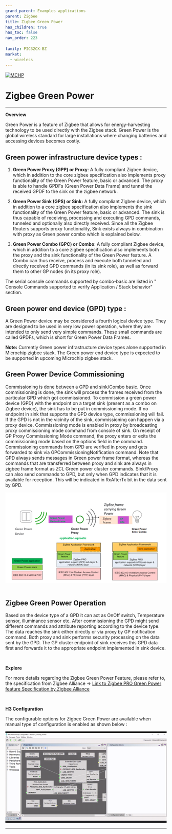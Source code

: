 ```yaml
---
grand_parent: Examples applications
parent: Zigbee
title: Zigbee Green Power
has_children: true
has_toc: false
nav_order: 223

family: PIC32CX-BZ
market:
  - wireless
---
```

[![MCHP](https://www.microchip.com/ResourcePackages/Microchip/assets/dist/images/logo.png)](https://www.microchip.com)
# Zigbee Green Power

---

<span class='icon icon-question inline-block highlight-warning'> **Overview**</span>
</br>

 Green Power is a feature of Zigbee that allows for energy-harvesting technology to be used directly with the Zigbee stack. Green Power is the global wireless standard for large installations where changing batteries and accessing devices becomes costly.

 ## Green power infrastructure device types :

  1. <b> Green Power Proxy (GPP) or Proxy</b>:
 A fully compliant Zigbee device, which in addition to the core zigbee specification also implements proxy functionality of the Green Power feature, basic or advanced.
 The proxy is able to handle GPDFs (Green Power Data Frame) and tunnel the received GPDF to the sink on the zigbee network.

  2. <b>Green Power Sink (GPS) or Sink:</b>
 A fully compliant Zigbee device, which in addition to a core zigbee specification also implements the sink functionality of the Green Power feature, basic or advanced.
 The sink is thus capable of receiving, processing and executing GPD commands, tunneled and optionally also directly received.
 Since all the Zigbee Routers supports proxy functionality, Sink exists always in combination with proxy as Green power combo which is explained below.

  3. <b>Green Power Combo (GPC) or Combo</b>:
 A fully compliant Zigbee device, which in addition to a core zigbee specification also implements both the proxy and the sink functionality of the Green Power feature.
 A Combo can thus receive, process and execute both tunneled and directly received GPD commands (in its sink role), as well as forward them to other GP nodes (in its proxy role).

 The serial console commands supported by combo-basic are listed in " Console Commands supported to verify Application / Stack behavior" section.

## Green power end device (GPD) type :
A Green Power device may be considered a fourth logical device type. They are designed to be used in very low power operation, where they are intended to only send very simple commands. These small commands are called GPDFs, which is short for Green Power Data Frames.

**Note:** Currently Green power infrastructure device types alone supported in Microchip zigbee stack. The Green power end device type is expected to be supported in upcoming Microchip zigbee stack.

## Green Power Device Commissioning
Commissioning is done between a GPD and sink/Combo basic. Once commissioning is done, the sink will process the frames received from the particular GPD which got commissioned.
To commission a green power device (GPD) with the endpoint on a target sink (present as a combo on Zigbee device), the sink has to be put in commissioning mode.
If no endpoint in sink that supports the GPD device type, commissioning will fail. If the GPD is not in the vicinity of the sink, commissioning can happen via a proxy device. Commissioning mode is enabled in proxy by broadcasting proxy commissioning mode command from console of sink.
On receipt of GP Proxy Commissioning Mode command, the proxy enters or exits the commissioning mode based on the options field in the command. Commissioning commands from GPD are verified in proxy and gets forwarded to sink via GPCommissioningNotification command.
Note that GPD always sends messages in Green power frame format, whereas the commands that are transferred between proxy and sink are always in zigbee frame format as ZCL Green power cluster commands.
Sink/Proxy can also send commands to GPD, but only when GPD indicates that it is available for reception. This will be indicated in RxAfterTx bit in the data sent by GPD.

 <div style="text-align:center"><img src="doc/resources/ZGPCommissioning.png" /></div>
</br>

## Zigbee Green Power Operation</b>
Based on the device type of a GPD it can act as OnOff switch, Temperature sensor, illuminance sensor etc. After commissioning the GPD might send different commands and attribute reporting according to the device type. The data reaches the sink either directly or via proxy by GP notification command. Both proxy and sink performs security processing on the data sent by the GPD. The GP cluster endpoint of sink receives this GPD data first and forwards it to the appropriate endpoint implemented in sink device.

</br>

<span class='icon icon-search inline-block highlight-info'> **Explore**</span>
</br>

For more details regarding the Zigbee Green Power Feature, please refer to, the specification from Zigbee Alliance ->
<a href="https://zigbeealliance.org/wp-content/uploads/2019/11/docs-09-5499-26-batt-zigbee-green-power-specification.pdf" target="_top">Link to Zigbee PRO Green Power feature Specification by Zigbee Alliance</a>
</br>

</br>

<span class='icon icon-gear inline-block highlight-error'> **H3 Configuration**</span>
</br>

The configurable options for Zigbee Green Power are available when manual type of configuration is enabled as shown below :

 <div style="text-align:center"><img src="doc/resources/green_power.gif" /></div>

 ---
